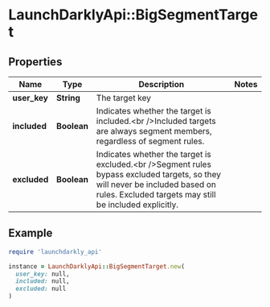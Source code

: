 # LaunchDarklyApi::BigSegmentTarget

## Properties

| Name | Type | Description | Notes |
| ---- | ---- | ----------- | ----- |
| **user_key** | **String** | The target key |  |
| **included** | **Boolean** | Indicates whether the target is included.&lt;br /&gt;Included targets are always segment members, regardless of segment rules. |  |
| **excluded** | **Boolean** | Indicates whether the target is excluded.&lt;br /&gt;Segment rules bypass excluded targets, so they will never be included based on rules. Excluded targets may still be included explicitly. |  |

## Example

```ruby
require 'launchdarkly_api'

instance = LaunchDarklyApi::BigSegmentTarget.new(
  user_key: null,
  included: null,
  excluded: null
)
```

